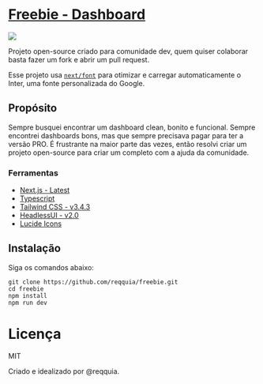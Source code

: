 # [Freebie - Dashboard](https://nextjs.org/)

<img src="https://reccode.com.br/cdn/freebie.png" />

Projeto open-source criado para comunidade dev, quem quiser colaborar basta fazer um fork e abrir um pull request.

Esse projeto usa [`next/font`](https://nextjs.org/docs/basic-features/font-optimization) para otimizar e carregar automaticamente o Inter, uma fonte personalizada do Google.

## Propósito

Sempre busquei encontrar um dashboard clean, bonito e funcional. Sempre encontrei dashboards bons, mas que sempre precisava pagar para ter a versão PRO. É frustrante na maior parte das vezes, então resolvi criar um projeto open-source para criar um completo com a ajuda da comunidade.

### Ferramentas

- [Next.js - Latest](https://nextjs.org/docs)
- [Typescript](https://www.typescriptlang.org/)
- [Tailwind CSS - v3.4.3](https://tailwindcss.com/)
- [HeadlessUI - v2.0](https://headlessui.com/)
- [Lucide Icons](https://lucide.dev)

## Instalação

Siga os comandos abaixo:

```
git clone https://github.com/reqquia/freebie.git
cd freebie
npm install
npm run dev
```

# Licença

MIT

Criado e idealizado por @reqquia.
